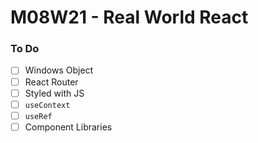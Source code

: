 # M08W21 - Real World React

### To Do

- [ ] Windows Object
- [ ] React Router
- [ ] Styled with JS
- [ ] `useContext`
- [ ] `useRef`
- [ ] Component Libraries

